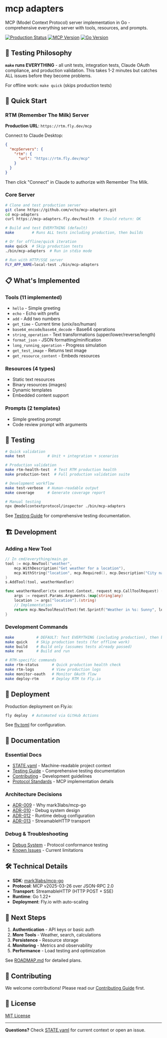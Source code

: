 # mcp adapters

MCP (Model Context Protocol) server implementation in Go - comprehensive everything server with tools, resources, and prompts.

[![Production Status](https://img.shields.io/badge/status-operational-green)](https://mcp-adapters.fly.dev/health)
[![MCP Version](https://img.shields.io/badge/MCP-v2025--03--26-blue)](docs/protocol-standards.md)
[![Go Version](https://img.shields.io/badge/Go-1.22+-00ADD8)](go.mod)

## 🎯 Testing Philosophy

**`make` runs EVERYTHING** - all unit tests, integration tests, Claude OAuth compliance, and production validation. This takes 1-2 minutes but catches ALL issues before they become problems.

For offline work: `make quick` (skips production tests)

## 🚀 Quick Start

### RTM (Remember The Milk) Server

**Production URL**: `https://rtm.fly.dev/mcp`

Connect to Claude Desktop:
```json
{
  "mcpServers": {
    "rtm": {
      "url": "https://rtm.fly.dev/mcp"
    }
  }
}
```

Then click "Connect" in Claude to authorize with Remember The Milk.

### Core Server

```bash
# Clone and test production server
git clone https://github.com/vcto/mcp-adapters.git
cd mcp-adapters
curl https://mcp-adapters.fly.dev/health  # Should return: OK

# Build and test EVERYTHING (default)
make        # Runs ALL tests including production, then builds

# Or for offline/quick iteration
make quick  # Skip production tests
./bin/mcp-adapters  # Run in stdio mode

# Run with HTTP/SSE server
FLY_APP_NAME=local-test ./bin/mcp-adapters
```

## 📋 What's Implemented

### Tools (11 implemented)
- `hello` - Simple greeting
- `echo` - Echo with prefix
- `add` - Add two numbers
- `get_time` - Current time (unix/iso/human)
- `base64_encode`/`base64_decode` - Base64 operations
- `string_operation` - Text transformations (upper/lower/reverse/length)
- `format_json` - JSON formatting/minification
- `long_running_operation` - Progress simulation
- `get_test_image` - Returns test image
- `get_resource_content` - Embeds resources

### Resources (4 types)
- Static text resources
- Binary resources (images)
- Dynamic templates
- Embedded content support

### Prompts (2 templates)
- Simple greeting prompt
- Code review prompt with arguments

## 🧪 Testing

```bash
# Quick validation
make test          # Unit + integration + scenarios

# Production validation
make rtm-health-test  # Test RTM production health
make production-test  # Full production validation suite

# Development workflow
make test-verbose  # Human-readable output
make coverage      # Generate coverage report

# Manual testing
npx @modelcontextprotocol/inspector ./bin/mcp-adapters
```

See [Testing Guide](docs/testing-guide.md) for comprehensive testing documentation.

## 🏗️ Development

### Adding a New Tool

```go
// In cmd/everything/main.go
tool := mcp.NewTool("weather",
    mcp.WithDescription("Get weather for a location"),
    mcp.WithString("location", mcp.Required(), mcp.Description("City name")),
)
s.AddTool(tool, weatherHandler)

func weatherHandler(ctx context.Context, request mcp.CallToolRequest) (*mcp.CallToolResult, error) {
    args := request.Params.Arguments.(map[string]any)
    location := args["location"].(string)
    // Implementation
    return mcp.NewToolResultText(fmt.Sprintf("Weather in %s: Sunny", location)), nil
}
```

### Development Commands

```bash
make          # DEFAULT: Test EVERYTHING (including production), then build
make quick    # Skip production tests (for offline work)
make build    # Build only (assumes tests already passed)
make run      # Build and run

# RTM-specific commands
make rtm-status      # Quick production health check
make rtm-logs        # View production logs
make monitor-oauth   # Monitor OAuth flow
make deploy-rtm      # Deploy RTM to Fly.io
```

## 🚢 Deployment

Production deployment on Fly.io:

```bash
fly deploy  # Automated via GitHub Actions
```

See [fly.toml](fly.toml) for configuration.

## 📖 Documentation

### Essential Docs
- [STATE.yaml](docs/STATE.yaml) - Machine-readable project context
- [Testing Guide](docs/testing-guide.md) - Comprehensive testing documentation
- [Contributing](docs/contributing.md) - Development guidelines
- [Protocol Standards](docs/protocol-standards.md) - MCP implementation details

### Architecture Decisions
- [ADR-009](docs/adr/009-mcp-sdk-selection.md) - Why mark3labs/mcp-go
- [ADR-010](docs/adr/010-mcp-debug-system-architecture.md) - Debug system design
- [ADR-012](docs/adr/012-runtime-debug-configuration.md) - Runtime debug configuration
- [ADR-013](docs/adr/013-mcp-transport-selection.md) - StreamableHTTP transport

### Debug & Troubleshooting
- [Debug System](docs/debug/mcp-conformance-plan.md) - Protocol conformance testing
- [Known Issues](docs/KNOWN-ISSUES.md) - Current limitations

## 🛠️ Technical Details

- **SDK**: [mark3labs/mcp-go](https://github.com/mark3labs/mcp-go)
- **Protocol**: MCP v2025-03-26 over JSON-RPC 2.0
- **Transport**: StreamableHTTP (HTTP POST + SSE)
- **Runtime**: Go 1.22+
- **Deployment**: Fly.io with auto-scaling

## 🔮 Next Steps

1. **Authentication** - API keys or basic auth
2. **More Tools** - Weather, search, calculations
3. **Persistence** - Resource storage
4. **Monitoring** - Metrics and observability
5. **Performance** - Load testing and optimization

See [ROADMAP.md](docs/ROADMAP.md) for detailed plans.

## 🤝 Contributing

We welcome contributions! Please read our [Contributing Guide](docs/contributing.md) first.

## 📄 License

[MIT License](LICENSE)

---

**Questions?** Check [STATE.yaml](docs/STATE.yaml) for current context or open an issue.
